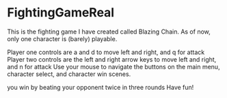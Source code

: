 # FightingGameReal
 This is the fighting game I have created called Blazing Chain. As of now, only one character is (barely) playable. 
 
 Player one controls are a and d to move left and right, and q for attack
 Player two controls are the left and right arrow keys to move left and right, and n for attack
 Use your mouse to navigate the buttons on the main menu, character select, and character win scenes.

 you win by beating your opponent twice in three rounds
 Have fun!
